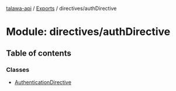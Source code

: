 [talawa-api](../README.md) / [Exports](../modules.md) / directives/authDirective

# Module: directives/authDirective

## Table of contents

### Classes

- [AuthenticationDirective](../classes/directives_authDirective.AuthenticationDirective.md)
